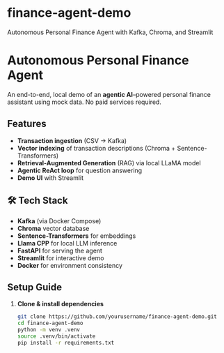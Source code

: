 # finance-agent-demo
Autonomous Personal Finance Agent with Kafka, Chroma, and Streamlit

# Autonomous Personal Finance Agent

An end-to-end, local demo of an **agentic AI**–powered personal finance assistant using mock data. No paid services required.

## Features

- **Transaction ingestion** (CSV → Kafka)
- **Vector indexing** of transaction descriptions (Chroma + Sentence-Transformers)
- **Retrieval-Augmented Generation** (RAG) via local LLaMA model
- **Agentic ReAct loop** for question answering
- **Demo UI** with Streamlit

## 🛠 Tech Stack

- **Kafka** (via Docker Compose)
- **Chroma** vector database
- **Sentence-Transformers** for embeddings
- **Llama CPP** for local LLM inference
- **FastAPI** for serving the agent
- **Streamlit** for interactive demo
- **Docker** for environment consistency

## Setup Guide

1. **Clone & install dependencies**  
   ```bash
   git clone https://github.com/yourusername/finance-agent-demo.git
   cd finance-agent-demo
   python -m venv .venv
   source .venv/bin/activate
   pip install -r requirements.txt
